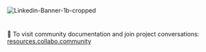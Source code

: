 
![Linkedin-Banner-1b-cropped](https://github.com/user-attachments/assets/23b85966-405e-4a66-910e-6f9d96618a4a)

#

📖 To visit community documentation and join project conversations: [resources.collabo.community](https://resources.collabo.community)

<!--
#
🏡 To join community & project conversations go to: [click on this link](https://resources.collabocommunity.com/p/vmg4PL1ozeI435/Community-and-Documentation)
-->

<!--
## Hi there 👋


**Here are some ideas to get you started:**

🙋‍♀️ A short introduction - what is your organization all about?
🌈 Contribution guidelines - how can the community get involved?
👩‍💻 Useful resources - where can the community find your docs? Is there anything else the community should know?
🍿 Fun facts - what does your team eat for breakfast?
🧙 Remember, you can do mighty things with the power of [Markdown](https://docs.github.com/github/writing-on-github/getting-started-with-writing-and-formatting-on-github/basic-writing-and-formatting-syntax)
-->

<!-- Dummy profile change -->
